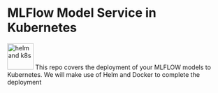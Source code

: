 # MLFlow Model Service in Kubernetes
<img src="https://res.cloudinary.com/practicaldev/image/fetch/s--qDyZSKeq--/c_limit%2Cf_auto%2Cfl_progressive%2Cq_auto%2Cw_880/https://cdn-images-1.medium.com/max/960/1*vYjNPycxLPi6nv7fDPoBwQ.png" alt="helm and k8s" width="60"/>
This repo covers the deployment of your MLFLOW models to Kubernetes. We will make use of Helm and Docker to complete the deployment
